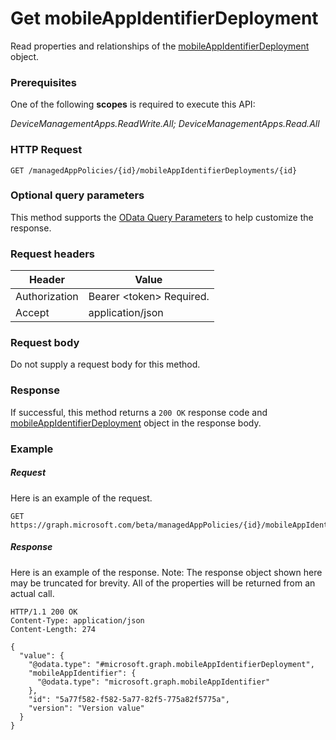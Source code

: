 ﻿# Get mobileAppIdentifierDeployment
Read properties and relationships of the [mobileAppIdentifierDeployment](../resources/intune_mam_mobileappidentifierdeployment.md) object.
### Prerequisites
One of the following **scopes** is required to execute this API:

*DeviceManagementApps.ReadWrite.All; DeviceManagementApps.Read.All*
### HTTP Request
<!-- {
  "blockType": "ignored"
}
-->
```http
GET /managedAppPolicies/{id}/mobileAppIdentifierDeployments/{id}
```

### Optional query parameters
This method supports the [OData Query Parameters](http://graph.microsoft.io/docs/overview/query_parameters) to help customize the response.
### Request headers
|Header|Value|
|---|---|
|Authorization|Bearer &lt;token&gt; Required.|
|Accept|application/json|

### Request body
Do not supply a request body for this method.

### Response
If successful, this method returns a `200 OK` response code and [mobileAppIdentifierDeployment](../resources/intune_mam_mobileappidentifierdeployment.md) object in the response body.

### Example
##### Request
Here is an example of the request.
```http
GET https://graph.microsoft.com/beta/managedAppPolicies/{id}/mobileAppIdentifierDeployments/{id}
```

##### Response
Here is an example of the response. Note: The response object shown here may be truncated for brevity. All of the properties will be returned from an actual call.
```http
HTTP/1.1 200 OK
Content-Type: application/json
Content-Length: 274

{
  "value": {
    "@odata.type": "#microsoft.graph.mobileAppIdentifierDeployment",
    "mobileAppIdentifier": {
      "@odata.type": "microsoft.graph.mobileAppIdentifier"
    },
    "id": "5a77f582-f582-5a77-82f5-775a82f5775a",
    "version": "Version value"
  }
}
```




